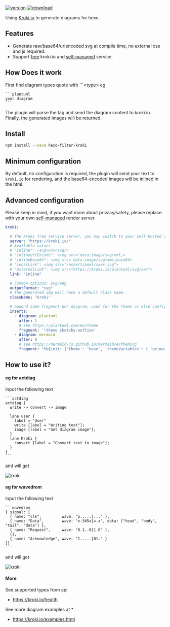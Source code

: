 
[![version](https://img.shields.io/npm/v/hexo-filter-kroki.svg)](https://www.npmjs.com/package/hexo-filter-kroki)
[![download](https://img.shields.io/npm/dm/hexo-filter-kroki.svg)](https://www.npmjs.com/package/hexo-filter-kroki)


Using [Kroki.io](https://kroki.io/#how) to generate diagrams for hexo

## Features

* Generate raw/base64/urlencoded svg at compile time, no external css and js required.
* Support [free](https://kroki.io/#install) kroki.io and [self-managed](https://docs.kroki.io/kroki/setup/install/) service.

## How Does it work

First find diagram types quote with \`\`\`\<type\>  eg 
    
    ```plantuml
    your diagram
    ```

The plugin will parse the tag and send the diagram content to kroki.io.
Finally, the generated images will be returned.

## Install

```sh
npm install --save hexo-filter-kroki
```

## Minimum configuration

By default, no configuration is required, the plugin will send your text to `kroki.io` for rendering, and the base64-encoded images will be inlined in the html.

## Advanced configuration

Please keep in mind, if you want more about privacy/safety, please replace with your own [self-managed](https://docs.kroki.io/kroki/setup/install/) render server.

```yaml
kroki:

  # the kroki free service server, you may switch to your self-hosted sever.
  server: "https://kroki.io/"
  # Available values 
  # "inline": <svg>xxx<svg/>
  # "inlineUrlEncode": <img src='data:image/svg+xml;> 
  # "inlineBase64": <img src='data:image/svg+xml;base64> 
  # "localLink": <img src="/assert/puml/xxxx.svg">
  # "externalLink": <img src="https://kroki.io/plantuml/svg/xxx">
  link: "inline"

  # common options: svg/png
  outputFormat: "svg"
  # the generated img will have a default class name.
  className: 'kroki'

  # append some fragment per diagram, used for the theme or else config
  inserts:
    - diagram: plantuml
      after: 1
      # see https://plantuml.com/en/theme
      fragment: '!theme sketchy-outline'
    - diagram: mermaid
      after: 0
      # see https://mermaid-js.github.io/mermaid/#/theming
      fragment: "%%{init: {'theme': 'base', 'themeVariables': { 'primaryColor': '#ff0000'}}}%%"
```

## How to use it?

#### eg for actdiag

Input the following text

    ​```actdiag
    actdiag {
      write -> convert -> image
    
      lane user {
        label = "User"
        write [label = "Writing text"];
        image [label = "Get diagram image"];
      }
      lane Kroki {
        convert [label = "Convert text to image"];
      }
    }
    ```

and will get

<img alt="kroki" src="https://kroki.io/actdiag/svg/eNpVTjkOwkAM7POK0fa8AEFDQUGNKBCFCdbKItmVjCFIKH9nj4Sj81yeodYuQh6vBhhUjLFYo43hwWr5lJ48N0nsKDDuN9ZizfjMHVZw-8S5QtX88aMcEpbgYfw0d1oWT_n349myIQ9Q6qtWjePcuNN4lalynvVNbyYmN8Di_4fxDQA-Q4A=">

#### eg for wavedrom

Input the following text

    ```wavedrom
    { signal: [
      { name: "clk",         wave: "p.....|..." },
      { name: "Data",        wave: "x.345x|=.x", data: ["head", "body", "tail", "data"] },
      { name: "Request",     wave: "0.1..0|1.0" },
      {},
      { name: "Acknowledge", wave: "1.....|01." }
    ]}
    ```

and will get

<img alt="kroki" src="https://kroki.io/wavedrom/svg/eNqrVijOTM9LzLFSiOZSUKhWyEvMTbVSUErOyVbSUYCB8sQykGCBHgjUALGSQq0OsnKXxJJEhHqo8go9YxPTihpbvQqgVApQBdAOpYzUxBQgVykpP6USRJckZuaAaJC8UiyasUGphaWpxSVQk6HGGugZ6ukZ1BjqGcBcgarJMTk7L788JzUlPRWoEarJEOJ0A0OQ07liawGPW0Gr">


#### More

See supported types from api

* https://kroki.io/health

See more diagram examples at 
* 
* https://kroki.io/examples.html
